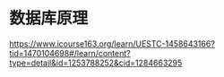 # 数据库原理

https://www.icourse163.org/learn/UESTC-1458643166?tid=1470104698#/learn/content?type=detail&id=1253788252&cid=1284663295